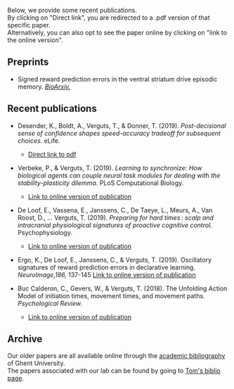 
Below, we provide some recent publications.   
By clicking on "Direct link", you are redirected to a .pdf version of that specific paper.   
Alternatively, you can also opt to see the paper online by clicking on "link to the online version".

## Preprints
- Signed reward prediction errors in the ventral striatum drive episodic memory. [_BioArxiv._](https://www.biorxiv.org/content/10.1101/2020.01.03.893578v1)

## Recent publications
- Desender, K., Boldt, A., Verguts, T., & Donner, T. (2019). _Post-decisional sense of confidence shapes speed-accuracy tradeoff for subsequent choices._ eLife.
    - [Direct link to pdf](https://kobedesender.files.wordpress.com/2019/08/elife-43499-v2.pdf)

- Verbeke, P., & Verguts, T. (2019). _Learning to synchronize: How biological agents can couple neural task modules for dealing with the stability-plasticity dilemma._ PLoS Computational Biology.
    - [Link to online version of publication](https://journals.plos.org/ploscompbiol/article?id=10.1371/journal.pcbi.1006604)

- De Loof, E., Vassena, E., Janssens, C., De Taeye, L., Meurs, A., Van Roost, D., … Verguts, T. (2019). _Preparing for hard times : scalp and intracranial physiological signatures of proactive cognitive control._ Psychophysiology.
     - [Link to online version of publication](https://onlinelibrary.wiley.com/doi/full/10.1111/psyp.13417)
     
- Ergo, K., De Loof, E., Janssens, C., & Verguts, T. (2019). Oscillatory signatures of reward prediction errors in declarative learning. _NeuroImage,186,_ 137-145
      [Link to online version of publication](https://www.sciencedirect.com/science/article/abs/pii/S1053811918320676)


- Buc Calderon, C., Gevers, W., & Verguts, T. (2018). The Unfolding Action Model of initiation times, movement times, and movement paths. _Psychological Review._
    - [Link to online version of publication](https://biblio.ugent.be/publication/8577798)


## Archive

Our older papers are all available online through the [academic bibliography](https://biblio.ugent.be/) of Ghent University.   
The papers associated with our lab can be found by going to [Tom's biblio page](https://biblio.ugent.be/publication?q=%22verguts+tom%22).
